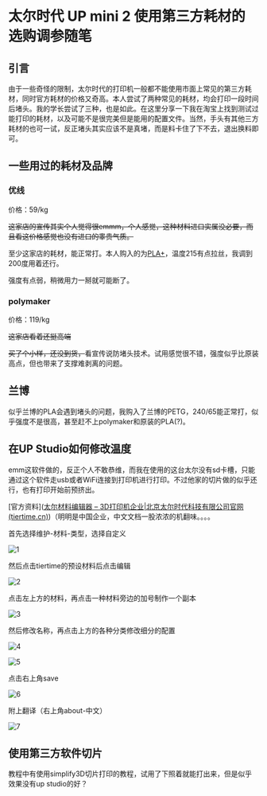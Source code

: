 #  太尔时代 UP mini 2 使用第三方耗材的选购调参随笔
## 引言

由于一些奇怪的限制，太尔时代的打印机一般都不能使用市面上常见的第三方耗材，同时官方耗材的价格又奇高。本人尝试了两种常见的耗材，均会打印一段时间后堵头。我的学长尝试了三种，也是如此。在这里分享一下我在淘宝上找到测试过能打印的耗材，以及可能不是很完美但是能用的配置文件。当然，手头有其他三方耗材的也可一试，反正堵头其实应该不是真堵，而是料卡住了下不去，退出换料即可。

## 一些用过的耗材及品牌

### 优线

价格：59/kg

~~这家店的宣传其实个人觉得很emmm，个人感觉，这种材料进口实属没必要，而且看这价格感觉也没有进口的睾贵气质。~~

至少这家店的耗材，能正常打。本人购入的为[PLA+](https://item.taobao.com/item.htm?spm=a1z09.2.0.0.421f2e8d8w64tr&id=535434345089&_u=72oc0e6u4027)，温度215有点拉丝，我调到200度用着还行。

强度有点弱，稍微用力一掰就可能断了。

### polymaker

价格：119/kg

~~这家店看着还挺高端~~

~~买了个小样，还没到货，~~看宣传说防堵头技术。试用感觉很不错，强度似乎比原装高点，但也带来了支撑难剥离的问题。

## 兰博

似乎兰博的PLA会遇到堵头的问题，我购入了兰博的PETG，240/65能正常打，似乎强度不是很高，甚至赶不上polymaker和原装的PLA(?)。

## 在UP Studio如何修改温度

emm这软件做的，反正个人不敢恭维，而我在使用的这台太尔没有sd卡槽，只能通过这个软件走usb或者WiFi连接到打印机进行打印。不过他家的切片做的似乎还行，也有打印开始前预挤出。

[官方资料]([太尔材料编辑器 – 3D打印机企业|北京太尔时代科技有限公司官网 (tiertime.cn)](https://www.tiertime.cn/太尔材料编辑器/))（明明是中国企业，中文文档一股浓浓的机翻味。。。。

首先选择维护-材料-类型，选择自定义

![1](img/维护-材料类型.png)

然后点击tiertime的预设材料后点击编辑

![2](img/编辑材料.png)

点击左上方的材料，再点击一种材料旁边的加号制作一个副本

![3](img/制作副本.png)

然后修改名称，再点击上方的各种分类修改细分的配置

![4](img/修改配置文件.png)

![5](img/修改参数.png)

点击右上角save

![6](img/保存.png)

附上翻译（右上角about-中文）

![7](img/翻译.png)



## 使用第三方软件切片

教程中有使用simplify3D切片打印的教程，试用了下照着就能打出来，但是似乎效果没有up studio的好？
